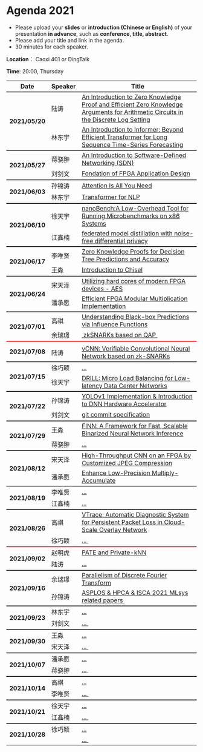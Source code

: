 # Agenda 2021

- Please upload your **slides** or **introduction (Chinese or English)** of your presentation **in advance**, such as **conference, title, abstract**.
- Please add your title and link in the agenda.
- 30 minutes for each speaker.

**Location**： Caoxi 401 or DingTalk

**Time**: 20:00, Thursday



<table>
<tr>
    <th> Date </th>
    <th> Speaker </th>
    <th style="width:600px;"> Title </th>
</tr>

<tr style="border-top:2px solid;">
    <th rowspan=2> 2021/05/20 </th>
    <td> 陆涛 </td>
    <td><a href="https://github.com/ZJU-ARClab/Weekly-Papers/tree/main/2021/2021-05-20">An Introduction to Zero Knowledge Proof and Efficient Zero Knowledge Arguments for Arithmetic Circuits in the Discrete Log Setting</a> </td>
</tr>
<tr>
    <td> 林东宇 </td>
    <td><a href="https://github.com/ZJU-ARClab/Weekly-Papers/tree/main/2021/2021-05-20">An Introduction to Informer: Beyond Efficient Transformer for Long Sequence Time-Series Forecasting</a> </td>
</tr>

<tr style="border-top:2px solid;">
    <th rowspan=2> 2021/05/27 </th>
    <td> 蒋骁翀  </td>
    <td><a href="https://github.com/ZJU-ARClab/Weekly-Papers/tree/main/2021/2021-05-27">An Introduction to Software-Defined  Networking (SDN)
</a></td>
</tr>
<tr >
    <td> 刘剑文  </td>
    <td> <a href="https://github.com/ZJU-ARClab/Weekly-Papers/tree/main/2021/2021-05-27">Fondation of FPGA Application Design </a></td>
</tr>

<tr style="border-top:2px solid;">
    <th rowspan=2> 2021/06/03 </th>
    <td> 孙锦涛 </td>
    <td><a href="https://github.com/ZJU-ARClab/Weekly-Papers/tree/main/2021/2021-06-03"> Attention Is All You Need </a></td>
</tr>
<tr >
    <td> 林东宇 </td>
    <td> <a href="https://github.com/ZJU-ARClab/Weekly-Papers/tree/main/2021/2021-06-03"> Transformer for NLP </a></td>
</tr>

<tr style="border-top:2px solid;">
    <th rowspan=2> 2021/06/10 </th>
    <td> 徐天宇 </td>
    <td><a href="https://github.com/ZJU-ARClab/Weekly-Papers/tree/main/2021/2021-06-10"> nanoBench:A Low-Overhead Tool for Running Microbenchmarks on x86 Systems </a></td>
</tr>
<tr >
    <td> 江鑫楠 </td>
    <td> <a href="https://github.com/ZJU-ARClab/Weekly-Papers/tree/main/2021/2021-06-10"> federated model distillation with noise-free differential privacy </a></td>
</tr>

<tr style="border-top:2px solid;">
    <th rowspan=2> 2021/06/17 </th>
    <td> 李唯贤 </td>
    <td><a href="https://github.com/ZJU-ARClab/Weekly-Papers/tree/main/2021/2021-06-17"> Zero Knowledge Proofs for Decision Tree Predictions and Accuracy </a></td>
</tr>
<tr >
    <td> 王淼 </td>
    <td> <a href="https://github.com/ZJU-ARClab/Weekly-Papers/tree/main/2021/2021-06-17"> Introduction to Chisel </a></td>
</tr>

<tr style="border-top:2px solid;">
    <th rowspan=2> 2021/06/24 </th>
    <td> 宋天泽 </td>
    <td><a href="https://github.com/ZJU-ARClab/Weekly-Papers/tree/main/2021/2021-06-24"> Utilizing hard cores of modern FPGA devices - AES </a></td>
</tr>
<tr >
    <td> 潘承愿 </td>
    <td> <a href="https://github.com/ZJU-ARClab/Weekly-Papers/tree/main/2021/2021-06-24"> Efficient FPGA Modular Multiplication Implementation </a></td>
</tr>

<tr style="border-top:2px solid;">
    <th rowspan=2> 2021/07/01 </th>
    <td> 高祺 </td>
    <td><a href="https://github.com/ZJU-ARClab/Weekly-Papers/tree/main/2021/2021-07-01"> Understanding Black-box Predictions via Influence Functions </a></td>
</tr>
<tr >
    <td> 余瑞璟 </td>
    <td> <a href="https://github.com/ZJU-ARClab/Weekly-Papers/tree/main/2021/2021-07-01"> zkSNARKs based on QAP </a></td>
</tr>

<!-- new -->

<tr style="border-top:2px solid red;">
    <th rowspan=2> 2021/07/08 </th>
    <td>   </td>
    <td><a href="https://github.com/ZJU-ARClab/Weekly-Papers/tree/main/2021/2021-07-08">    </a></td>
</tr>
<tr >
    <td> 陆涛 </td>
    <td> <a href="https://github.com/ZJU-ARClab/Weekly-Papers/tree/main/2021/2021-07-08"> vCNN: Verifiable Convolutional Neural Network based on zk-SNARKs </a></td>
</tr>

<tr style="border-top:2px solid;">
    <th rowspan=2> 2021/07/15 </th>
    <td> 徐巧颖 </td>
    <td><a href="https://github.com/ZJU-ARClab/Weekly-Papers/tree/main/2021/2021-07-15"> ... </a></td>
</tr>
<tr >
    <td> 徐天宇 </td>
    <td> <a href="https://github.com/ZJU-ARClab/Weekly-Papers/tree/main/2021/2021-07-15"> DRILL: Micro Load Balancing for Low-latency Data Center Networks </a></td>
</tr>

<tr style="border-top:2px solid;">
    <th rowspan=2> 2021/07/22 </th>
    <td> 孙锦涛 </td>
    <td><a href="https://github.com/ZJU-ARClab/Weekly-Papers/tree/main/2021/2021-07-22"> YOLOv1 Implementation & Introduction to DNN Hardware Accelerator </a></td>
</tr>
<tr >
    <td> 刘剑文</td>
    <td> <a href="https://github.com/ZJU-ARClab/Weekly-Papers/tree/main/2021/2021-07-22"> git commit specification </a></td>
</tr>

<tr style="border-top:2px solid;">
    <th rowspan=2> 2021/07/29 </th>
    <td> 王淼 </td>
    <td><a href="https://github.com/ZJU-ARClab/Weekly-Papers/tree/main/2021/2021-07-29"> FINN: A Framework for Fast, Scalable Binarized Neural Network Inference </a></td>
</tr>
<tr >
    <td> 蒋骁翀 </td>
    <td> <a href="https://github.com/ZJU-ARClab/Weekly-Papers/tree/main/2021/2021-07-29"> ... </a></td>
</tr>

<tr style="border-top:2px solid;">
    <th rowspan=2> 2021/08/12 </th>
    <td> 宋天泽 </td>
    <td><a href="https://github.com/ZJU-ARClab/Weekly-Papers/tree/main/2021/2021-08-12"> High-Throughput CNN on an FPGA by Customized JPEG Compression </a></td>
</tr>
<tr >
    <td> 潘承愿 </td>
    <td> <a href="https://github.com/ZJU-ARClab/Weekly-Papers/tree/main/2021/2021-08-12"> Enhance Low-Precision Multiply-Accumulate </a></td>
</tr>

<tr style="border-top:2px solid;">
    <th rowspan=2> 2021/08/19 </th>
    <td> 李唯贤 </td>
    <td><a href="https://github.com/ZJU-ARClab/Weekly-Papers/tree/main/2021/2021-08-19">... </a></td>
</tr>
<tr >
    <td> 江鑫楠 </td>
    <td> <a href="https://github.com/ZJU-ARClab/Weekly-Papers/tree/main/2021/2021-08-19"> ... </a></td>
</tr>

<tr style="border-top:2px solid;">
    <th rowspan=2> 2021/08/26 </th>
    <td> 高祺 </td>
    <td><a href="https://github.com/ZJU-ARClab/Weekly-Papers/tree/main/2021/2021-08-26"> VTrace: Automatic Diagnostic System for Persistent Packet Loss in Cloud-Scale Overlay Network </a></td>
</tr>
<tr >
    <td> 徐巧颖	 </td>
    <td> <a href="https://github.com/ZJU-ARClab/Weekly-Papers/tree/main/2021/2021-08-26">... </a></td>
</tr>

<!-- new -->
	
<tr style="border-top:2px solid red;">
    <th rowspan=2> 2021/09/02 </th>
    <td>  赵明虎 </td>
    <td><a href="https://github.com/ZJU-ARClab/Weekly-Papers/tree/main/2021/2021-09-02">  PATE and Private-kNN  </a></td>
</tr>
<tr >
    <td> 陆涛 </td>
    <td> <a href="https://github.com/ZJU-ARClab/Weekly-Papers/tree/main/2021/2021-09-02"> ... </a></td>
</tr>

<tr style="border-top:2px solid;">
    <th rowspan=2> 2021/09/16 </th>
    <td> 余瑞璟 </td>
    <td><a href="https://github.com/ZJU-ARClab/Weekly-Papers/tree/main/2021/2021-09-16"> Parallelism of Discrete Fourier Transform </a></td>
</tr>
<tr >
    <td> 孙锦涛	 </td>
    <td> <a href="https://github.com/ZJU-ARClab/Weekly-Papers/tree/main/2021/2021-09-16"> ASPLOS & HPCA & ISCA 2021 MLsys related papers </a></td>
</tr>


<tr style="border-top:2px solid;">
    <th rowspan=2> 2021/09/23 </th>
    <td> 林东宇 </td>
    <td><a href="https://github.com/ZJU-ARClab/Weekly-Papers/tree/main/2021/2021-09-23"> ... </a></td>
</tr>
<tr >
    <td> 刘剑文 </td>
    <td> <a href="https://github.com/ZJU-ARClab/Weekly-Papers/tree/main/2021/2021-09-23">... </a></td>
</tr>

<tr style="border-top:2px solid;">
    <th rowspan=2> 2021/09/30 </th>
    <td> 王淼 </td>
    <td><a href="https://github.com/ZJU-ARClab/Weekly-Papers/tree/main/2021/2021-09-30"> ... </a></td>
</tr>
<tr >
    <td> 宋天泽 </td>
    <td> <a href="https://github.com/ZJU-ARClab/Weekly-Papers/tree/main/2021/2021-09-30">... </a></td>
</tr>

<tr style="border-top:2px solid;">
    <th rowspan=2> 2021/10/07 </th>
    <td> 潘承愿 </td>
    <td><a href="https://github.com/ZJU-ARClab/Weekly-Papers/tree/main/2021/2021-10-07"> ... </a></td>
</tr>
<tr >
    <td> 蒋骁翀 </td>
    <td> <a href="https://github.com/ZJU-ARClab/Weekly-Papers/tree/main/2021/2021-10-07">... </a></td>
</tr>

<tr style="border-top:2px solid;">
    <th rowspan=2> 2021/10/14 </th>
    <td> 高祺 </td>
    <td><a href="https://github.com/ZJU-ARClab/Weekly-Papers/tree/main/2021/2021-10-14"> ... </a></td>
</tr>
<tr >
    <td> 李唯贤 </td>
    <td> <a href="https://github.com/ZJU-ARClab/Weekly-Papers/tree/main/2021/2021-10-14">... </a></td>
</tr>

<tr style="border-top:2px solid;">
    <th rowspan=2> 2021/10/21 </th>
    <td> 徐天宇 </td>
    <td><a href="https://github.com/ZJU-ARClab/Weekly-Papers/tree/main/2021/2021-10-21"> ... </a></td>
</tr>
<tr >
    <td> 江鑫楠	 </td>
    <td> <a href="https://github.com/ZJU-ARClab/Weekly-Papers/tree/main/2021/2021-10-21">... </a></td>
</tr>

<tr style="border-top:2px solid;">
    <th rowspan=2> 2021/10/28 </th>
    <td> 徐巧颖 </td>
    <td><a href="https://github.com/ZJU-ARClab/Weekly-Papers/tree/main/2021/2021-10-28"> ... </a></td>
</tr>
<tr >
    <td> 	 </td>
    <td> <a href="https://github.com/ZJU-ARClab/Weekly-Papers/tree/main/2021/2021-10-28">... </a></td>
</tr>

</table>

